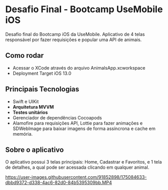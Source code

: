 # Desafio Final - Bootcamp UseMobile iOS
Desafio final do Bootcamp iOS da UseMobile. Aplicativo de 4 telas responsável por fazer requisições e popular uma API de animais.

## Como rodar

- Acessar o XCode através do arquivo AnimalsApp.xcworkspace
- Deployment Target iOS 13.0

## Principais Tecnologias
- Swift e UIKit
- <b>Arquitetura MVVM</b>
- <b>Testes unitários</b>
- Gerenciador de dependências Cocoapods
- Alamofire para requisições API, Lottie para fazer animações e SDWebImage para baixar imagens de forma assíncrona e cache em memória.

## Sobre o aplicativo

O aplicativo possui 3 telas principais: Home, Cadastrar e Favoritos, e 1 tela de detalhes, a qual pode ser acessada clicando em qualquer animal.


https://user-images.githubusercontent.com/91852898/175084633-dbbd9372-d338-4ac6-82d0-84b5395309bb.MP4

